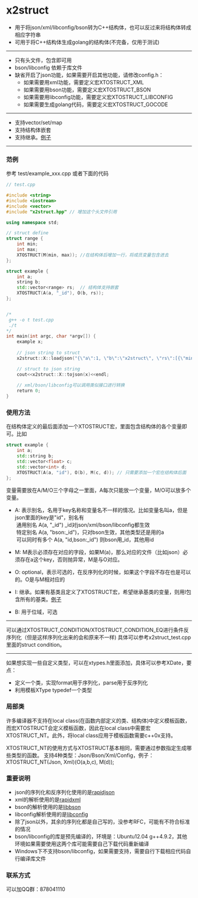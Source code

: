 x2struct
===========
- 用于将json/xml/libconfig/bson转为C++结构体，也可以反过来将结构体转成相应字符串
- 可用于将C++结构体生成golang的结构体(不完备，仅用于测试)

------
- 只有头文件，包含即可用
- bson/libconfig 依赖于库文件
- 缺省开启了json功能，如果需要开启其他功能，请修改config.h：
    - 如果需要用xml功能，需要定义宏XTOSTRUCT_XML
    - 如果需要用bson功能，需要定义宏XTOSTRUCT_BSON
    - 如果需要用libconfig功能，需要定义宏XTOSTRUCT_LIBCONFIG
    - 如果需要生成golang代码，需要定义宏XTOSTRUCT_GOCODE

------
- 支持vector/set/map
- 支持结构体嵌套
- 支持继承。[例子](test/inheritance.cpp)

***
### 范例
参考 test/example_xxx.cpp 或者下面的代码

```C++
// test.cpp

#include <string>
#include <iostream>
#include <vector>
#include "x2struct.hpp" // 增加这个头文件引用

using namespace std;

// struct define
struct range {
    int min;
    int max;
    XTOSTRUCT(M(min, max)); //在结构体后增加一行，将成员变量包含进去
};

struct example {
    int a;
    string b;
    std::vector<range> rs;  // 结构体支持嵌套
    XTOSTRUCT(A(a, "_id"), O(b, rs));
};


/*
 g++ -o t test.cpp
 ./t
*/
int main(int argc, char *argv[]) {
    example x;
    
    // json string to struct
    x2struct::X::loadjson("{\"a\":1, \"b\":\"x2struct\", \"rs\":[{\"min\":1, \"max\":2}, {\"min\":10, \"max\":20}]}", x, false);

    // struct to json string
    cout<<x2struct::X::tojson(x)<<endl;
    
    // xml/bson/libconfig可以调用类似接口进行转换
    return 0;
}
```

### 使用方法
在结构体定义的最后面添加一个XTOSTRUCT宏，里面包含结构体的各个变量即可。比如
``` C++
struct example {
    int a;
    std::string b;
    std::vector<float> c;
    std::vector<int> d;
    XTOSTRUCT(A(a, "id"), O(b), M(c, d)); // 只需要添加一个宏在结构体后面
};
```

变量需要放在A/M/O三个字母之一里面，A每次只能放一个变量，M/O可以放多个变量。

- A: 表示别名，名用于key名称和变量名不一样的情况。比如变量名叫a，但是json里面的key是"id"，别名有<br>
  通用别名 A(a, "_id")  _id对json/xml/bson/libconfig都生效 <br>
  特定别名 A(a, "bson:_id")，只对bson生效，其他类型还是用的a <br>
  可以同时有多个 A(a, "id,bson:_id") 则bson用_id，其他用id

- M: M表示必须存在对应的字段，如果M(a)，那么对应的文件（比如json）必须存在a这个key，否则抛异常，M是与O对应。
- O: optional，表示可选的，在反序列化的时候，如果这个字段不存在也是可以的。O是与M相对应的
- I: 继承。如果有基类且定义了XTOSTRUCT宏，希望继承基类的变量，则用I包含所有的基类。[例子](test/inheritance.cpp)
- B: 用于位域，可选

***
可以通过XTOSTRUCT_CONDITION/XTOSTRUCT_CONDITION_EQ进行条件反序列化（但是这样序列化出来的会和原来不一样)
具体可以参考x2struct_test.cpp里面的struct condition。
***
如果想实现一些自定义类型，可以在xtypes.h里面添加，具体可以参考XDate，要点：
- 定义一个类，实现format用于序列化，parse用于反序列化
- 利用模板XType typedef一个类型

### 局部类
许多编译器不支持在local class(在函数内部定义的类、结构体)中定义模板函数，而宏XTOSTRUCT会定义模板函数，因此在local class中需要宏XTOSTRUCT_NT。此外，将local class应用于模板函数需要c++0x支持。

XTOSTRUCT_NT的使用方式与XTOSTRUCT基本相同，需要通过参数指定生成哪些类型的函数。 支持4种类型：Json/Bson/Xml/Config，例子：XTOSTRUCT_NT(Json, Xml)(O(a,b,c), M(d));


### 重要说明
- json的序列化和反序列化使用的是[rapidjson](https://github.com/Tencent/rapidjson)
- xml的解析使用的是[rapidxml](http://rapidxml.sourceforge.net)
- bson的解析使用的是[libbson](https://github.com/mongodb/libbson/tree/1.0.0)
- libconfig解析使用的是[libconfig](https://github.com/hyperrealm/libconfig)
- 除了json以外，其余的序列化都是自己写的，没参考RFC，可能有不符合标准的情况
- bson/libconfig的库是预先编译的，环境是：Ubuntu12.04 g++4.9.2，其他环境如果需要使用这两个库可能需要自己下载代码重新编译
- Windows下不支持bson/libconfig，如果需要支持，需要自行下载相应代码自行编译库文件


### 联系方式
可以加QQ群：878041110
